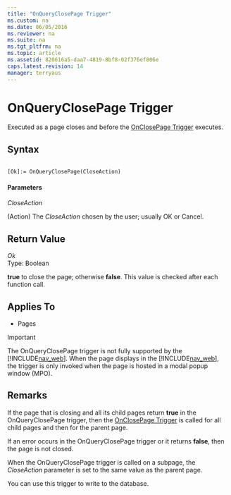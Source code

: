 ```yaml
---
title: "OnQueryClosePage Trigger"
ms.custom: na
ms.date: 06/05/2016
ms.reviewer: na
ms.suite: na
ms.tgt_pltfrm: na
ms.topic: article
ms.assetid: 820616a5-daa7-4819-8bf8-02f376ef806e
caps.latest.revision: 14
manager: terryaus
---
```

# OnQueryClosePage Trigger
Executed as a page closes and before the [OnClosePage Trigger](OnClosePage-Trigger.md) executes.  
  
## Syntax  
  
```  
  
[Ok]:= OnQueryClosePage(CloseAction)  
```  
  
#### Parameters  
 *CloseAction*  
  
 \(Action\) The *CloseAction* chosen by the user; usually OK or Cancel.  
  
## Return Value  
 *Ok*  
 Type: Boolean  
  
 **true** to close the page; otherwise **false**. This value is checked after each function call.  
  
## Applies To  
  
-   Pages  
  
> [!IMPORTANT]  
>  The OnQueryClosePage trigger is not fully supported by the [!INCLUDE[nav_web](includes/nav_web_md.md)]. When the page displays in the [!INCLUDE[nav_web](includes/nav_web_md.md)], the trigger is only invoked when the page is hosted in a modal popup window \(MPO\).  
  
## Remarks  
 If the page that is closing and all its child pages return **true** in the OnQueryClosePage trigger, then the [OnClosePage Trigger](OnClosePage-Trigger.md) is called for all child pages and then for the parent page.  
  
 If an error occurs in the OnQueryClosePage trigger or it returns **false**, then the page is not closed.  
  
 When the OnQueryClosePage trigger is called on a subpage, the *CloseAction* parameter is set to the same value as the parent page.  
  
 You can use this trigger to write to the database.